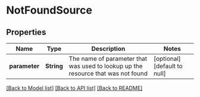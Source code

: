 # NotFoundSource

## Properties
Name | Type | Description | Notes
------------ | ------------- | ------------- | -------------
**parameter** | **String** | The name of parameter that was used to lookup up the resource that was not found | [optional] [default to null]

[[Back to Model list]](../README.md#documentation-for-models) [[Back to API list]](../README.md#documentation-for-api-endpoints) [[Back to README]](../README.md)


